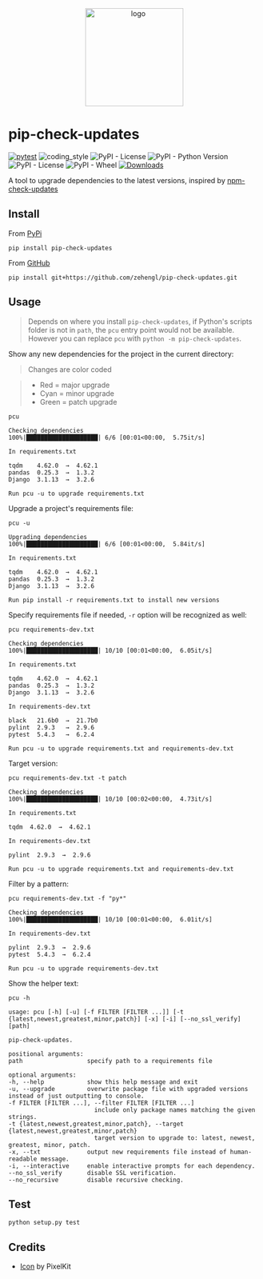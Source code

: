 <div align="center">
    <img src="https://cdn2.iconfinder.com/data/icons/flat-jewels-icon-set/512/0000_Refresh.png" alt="logo" height="196">
</div>

# pip-check-updates

[![pytest](https://github.com/zehengl/pip-check-updates/actions/workflows/pytest.yml/badge.svg)](https://github.com/zehengl/pip-check-updates/actions/workflows/pytest.yml)
![coding_style](https://img.shields.io/badge/code%20style-black-000000.svg)
![PyPI - License](https://img.shields.io/pypi/l/pip-check-updates)
![PyPI - Python Version](https://img.shields.io/pypi/pyversions/pip-check-updates)
![PyPI - License](https://img.shields.io/pypi/l/pip-check-updates)
![PyPI - Wheel](https://img.shields.io/pypi/wheel/pip-check-updates)
[![Downloads](https://pepy.tech/badge/pip-check-updates)](https://pepy.tech/project/pip-check-updates)

A tool to upgrade dependencies to the latest versions, inspired by [npm-check-updates](https://www.npmjs.com/package/npm-check-updates)

## Install

From [PyPi](https://pypi.org/project/pip-check-updates/)

    pip install pip-check-updates

From [GitHub](https://github.com/zehengl/pip-check-updates)

    pip install git+https://github.com/zehengl/pip-check-updates.git

## Usage

> Depends on where you install `pip-check-updates`, if Python's scripts folder is not in `path`, the `pcu` entry point would not be available.
> However you can replace `pcu` with `python -m pip-check-updates`.

Show any new dependencies for the project in the current directory:

> Changes are color coded

> - Red = major upgrade
> - Cyan = minor upgrade
> - Green = patch upgrade

```terminal
pcu
```

    Checking dependencies
    100%|████████████████████| 6/6 [00:01<00:00,  5.75it/s]

    In requirements.txt

    tqdm    4.62.0  →  4.62.1
    pandas  0.25.3  →  1.3.2
    Django  3.1.13  →  3.2.6

    Run pcu -u to upgrade requirements.txt

Upgrade a project's requirements file:

```terminal
pcu -u
```

    Upgrading dependencies
    100%|████████████████████| 6/6 [00:01<00:00,  5.84it/s]

    In requirements.txt

    tqdm    4.62.0  →  4.62.1
    pandas  0.25.3  →  1.3.2
    Django  3.1.13  →  3.2.6

    Run pip install -r requirements.txt to install new versions

Specify requirements file if needed, `-r` option will be recognized as well:

```terminal
pcu requirements-dev.txt
```

    Checking dependencies
    100%|████████████████████| 10/10 [00:01<00:00,  6.05it/s]

    In requirements.txt

    tqdm    4.62.0  →  4.62.1
    pandas  0.25.3  →  1.3.2
    Django  3.1.13  →  3.2.6

    In requirements-dev.txt

    black   21.6b0  →  21.7b0
    pylint  2.9.3   →  2.9.6
    pytest  5.4.3   →  6.2.4

    Run pcu -u to upgrade requirements.txt and requirements-dev.txt

Target version:

```terminal
pcu requirements-dev.txt -t patch
```

    Checking dependencies
    100%|████████████████████| 10/10 [00:02<00:00,  4.73it/s]

    In requirements.txt

    tqdm  4.62.0  →  4.62.1

    In requirements-dev.txt

    pylint  2.9.3  →  2.9.6

    Run pcu -u to upgrade requirements.txt and requirements-dev.txt

Filter by a pattern:

```terminal
pcu requirements-dev.txt -f "py*"
```

    Checking dependencies
    100%|████████████████████| 10/10 [00:01<00:00,  6.01it/s]

    In requirements-dev.txt

    pylint  2.9.3  →  2.9.6
    pytest  5.4.3  →  6.2.4

    Run pcu -u to upgrade requirements-dev.txt

Show the helper text:

```terminal
pcu -h
```

    usage: pcu [-h] [-u] [-f FILTER [FILTER ...]] [-t {latest,newest,greatest,minor,patch}] [-x] [-i] [--no_ssl_verify] [path]

    pip-check-updates.

    positional arguments:
    path                  specify path to a requirements file

    optional arguments:
    -h, --help            show this help message and exit
    -u, --upgrade         overwrite package file with upgraded versions instead of just outputting to console.
    -f FILTER [FILTER ...], --filter FILTER [FILTER ...]
                            include only package names matching the given strings.
    -t {latest,newest,greatest,minor,patch}, --target {latest,newest,greatest,minor,patch}
                            target version to upgrade to: latest, newest, greatest, minor, patch.
    -x, --txt             output new requirements file instead of human-readable message.
    -i, --interactive     enable interactive prompts for each dependency.
    --no_ssl_verify       disable SSL verification.
    --no_recursive        disable recursive checking.

## Test

    python setup.py test

## Credits

- [Icon](https://www.iconfinder.com/icons/171269/refresh_icon) by PixelKit
